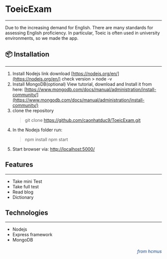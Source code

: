 # ToeicExam

---

Due to the increasing demand for English. There are many standards for assessing English proficiency. In particular, Toeic is often used in university environments, so we made the app.

## 📦 Installation

---

1. Install Nodejs
   link download [https://nodejs.org/en/](https://nodejs.org/en/)
   check version > node -v
2. Install MongoDB(optional)
   View tutorial, download and Install it from here: [https://www.mongodb.com/docs/manual/administration/install-community/](https://www.mongodb.com/docs/manual/administration/install-community/)
3. clone the repository
   > git clone https://github.com/caonhatduc9/ToeicExam.git
4. In the Nodejs folder run:
   > npm install
   > npm start
5. Start browser via: [http://localhost:5000/](http://localhost:5000/)

## Features

---

- Take mini Test
- Take full test
- Read blog
- Dictionary

## Technologies

---

- Nodejs
- Express framework
- MongoDB
<h6 style="text-align: right">
<span style="color: #18478b">from hcmus</span>
</h6>
